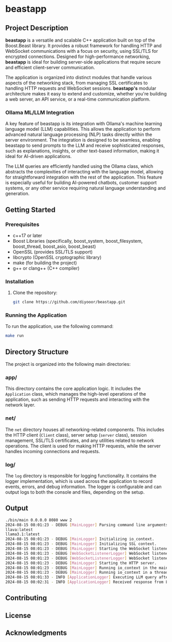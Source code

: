 # beastapp

## Project Description

**beastapp** is a versatile and scalable C++ application built on top of the Boost.Beast library. It provides a robust framework for handling HTTP and WebSocket communications with a focus on security, using SSL/TLS for encrypted connections. Designed for high-performance networking, **beastapp** is ideal for building server-side applications that require secure and efficient client-server communication.

The application is organized into distinct modules that handle various aspects of the networking stack, from managing SSL certificates to handling HTTP requests and WebSocket sessions. **beastapp's** modular architecture makes it easy to extend and customize, whether you're building a web server, an API service, or a real-time communication platform.

### Ollama ML/LLM Integration

A key feature of beastapp is its integration with Ollama's machine learning language model (LLM) capabilities. This allows the application to perform advanced natural language processing (NLP) tasks directly within the server environment. The integration is designed to be seamless, enabling beastapp to send prompts to the LLM and receive sophisticated responses, such as explanations, insights, or other text-based information, making it ideal for AI-driven applications.

The LLM queries are efficiently handled using the Ollama class, which abstracts the complexities of interacting with the language model, allowing for straightforward integration with the rest of the application. This feature is especially useful for building AI-powered chatbots, customer support systems, or any other service requiring natural language understanding and generation.

## Getting Started

### Prerequisites

- c++17 or later
- Boost Libraries (specifically, boost_system, boost_filesystem, boost_thread, boost_asio, boost_beast)
- OpenSSL (provides SSL/TLS support)
- libcrypto (OpenSSL cryptographic library)
- make (for building the project)
- g++ or clang++ (C++ compiler)

### Installation

1. Clone the repository:
    ```bash
    git clone https://github.com/diyooor/beastapp.git
    ```

### Running the Application

To run the application, use the following command:

```bash
make run
```

## Directory Structure

The project is organized into the following main directories:

### app/

This directory contains the core application logic. It includes the `Application` class, which manages the high-level operations of the application, such as sending HTTP requests and interacting with the network layer.

### net/

The `net` directory houses all networking-related components. This includes the HTTP client (`Client` class), server setup (`server` class), session management, SSL/TLS certificates, and any utilities related to network operations. The client is used for making HTTP requests, while the server handles incoming connections and requests.

### log/

The `log` directory is responsible for logging functionality. It contains the logger implementation, which is used across the application to record events, errors, and debug information. The logger is configurable and can output logs to both the console and files, depending on the setup.

## Output

```bash
./bin/main 0.0.0.0 8080 www 2
2024-08-15 08:01:23 - DEBUG [MainLogger] Parsing command line arguments.
llava:latest
llama3.1:latest
2024-08-15 08:01:23 - DEBUG [MainLogger] Initializing io_context.
2024-08-15 08:01:23 - DEBUG [MainLogger] Initializing SSL context.
2024-08-15 08:01:23 - DEBUG [MainLogger] Starting the WebSocket listener.
2024-08-15 08:01:23 - DEBUG [WebSocketListenerLogger] WebSocket listener started on 0.0.0.0:8081
2024-08-15 08:01:23 - DEBUG [WebSocketListenerLogger] WebSocket listener is ready to accept connections.
2024-08-15 08:01:23 - DEBUG [MainLogger] Starting the HTTP server.
2024-08-15 08:01:23 - DEBUG [MainLogger] Running io_context in the main thread.
2024-08-15 08:01:23 - DEBUG [MainLogger] Running io_context in a thread.
2024-08-15 08:01:33 - INFO [ApplicationLogger] Executing LLM query after 60 seconds delay.
2024-08-15 08:02:31 - INFO [ApplicationLogger] Received response from LLM:  The sky appears blue because of a process called scattering. As sunlight travels through Earth's atmosphere, it interacts with molecules and particles that are present in the air, such as nitrogen and oxygen gases. This interaction causes the light to be scattered in all directions. Blue light has shorter wavelengths and is more easily scattered than other colors of light, which is why we see the sky as blue.
```

## Contributing


## License


## Acknowledgments


